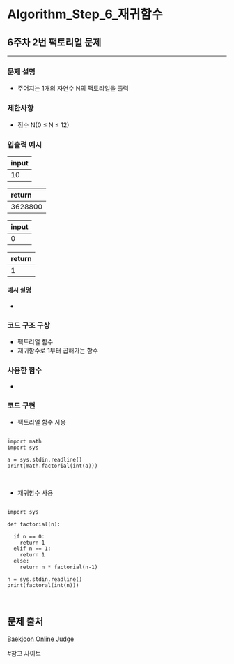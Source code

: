 # Algorithm_Step_6_재귀함수

## 6주차 2번 팩토리얼 문제 
***
  

### 문제 설명 
- 주어지는 1개의 자연수 N의 팩토리얼을 출력

   
### 제한사항
- 정수 N(0 ≤ N ≤ 12)

### 입출력 예시 
 | input     | 
 | :---------| 
 | 10        | 

 | return    | 
 | :---------| 
 | 3628800   |

 | input     | 
 | :---------| 
 | 0         | 

 | return    | 
 | :---------| 
 | 1         |
#### 예시 설명  
- 

### 코드 구조 구상
- 팩토리얼 함수 
- 재귀함수로 1부터 곱해가는 함수 

### 사용한 함수 
- 

### 코드 구현
- 팩토리얼 함수 사용  

<pre>
<code>
import math
import sys

a = sys.stdin.readline()
print(math.factorial(int(a)))

</code>
</pre>

- 재귀함수 사용 
<pre>
<code>
import sys

def factorial(n):

  if n == 0:
    return 1
  elif n == 1:
    return 1
  else:
    return n * factorial(n-1)
    
n = sys.stdin.readline()
print(factoral(int(n)))

</code>
</pre>
## 문제 출처 
[Baekjoon Online Judge](https://www.acmicpc.net/problem/10872)


#참고 사이트 
